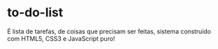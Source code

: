 # to-do-list

É lista de tarefas, de coisas que precisam ser feitas, sistema construido com HTML5, CSS3 e JavaScript puro!

